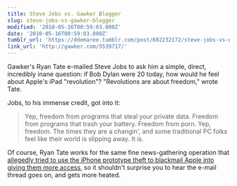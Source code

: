 ```yaml
---
title: Steve Jobs vs. Gawker Blogger
slug: steve-jobs-vs-gawker-blogger
modified: '2010-05-16T00:59:03.000Z'
date: '2010-05-16T00:59:03.000Z'
tumblr_url: 'https://ddemaree.tumblr.com/post/602232172/steve-jobs-vs-gawker-blogger'
link_url: 'http://gawker.com/5539717/'
---
```

Gawker's Ryan Tate e-mailed Steve Jobs to ask him a simple, direct, incredibly inane question: if Bob Dylan were 20 today, how would he feel about Apple's iPad "revolution"? "Revolutions are about freedom," wrote Tate.

Jobs, to his immense credit, got into it:

> Yep, freedom from programs that steal your private data. Freedom from programs that trash your battery. Freedom from porn. Yep, freedom. The times they are a changin', and some traditional PC folks feel like their world is slipping away. It is.

Of course, Ryan Tate works for the same fine news-gathering operation that [allegedly tried to use the iPhone prototype theft to blackmail Apple into giving them more access](http://www.businessinsider.com/henry-blodget-gizmodo-editor-brian-lams-email-to-steve-jobs-raises-question-would-gizmodo-have-published-iphone-story-if-apple-hadnt-spurned-it-2010-5), so it shouldn't surprise you to hear the e-mail thread goes on, and gets more heated.
